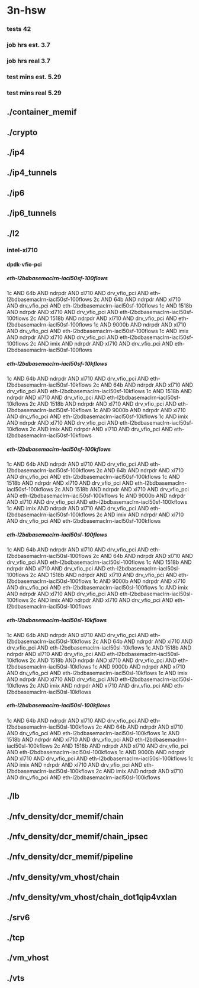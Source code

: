 # 3n-hsw
### tests 42
### job hrs est. 3.7
### job hrs real 3.7
### test mins est. 5.29
### test mins real 5.29
## ./container_memif
## ./crypto
## ./ip4
## ./ip4_tunnels
## ./ip6
## ./ip6_tunnels
## ./l2
### intel-xl710
#### dpdk-vfio-pci
##### eth-l2bdbasemaclrn-iacl50sf-100flows
1c AND 64b AND ndrpdr AND xl710 AND drv_vfio_pci AND eth-l2bdbasemaclrn-iacl50sf-100flows
2c AND 64b AND ndrpdr AND xl710 AND drv_vfio_pci AND eth-l2bdbasemaclrn-iacl50sf-100flows
1c AND 1518b AND ndrpdr AND xl710 AND drv_vfio_pci AND eth-l2bdbasemaclrn-iacl50sf-100flows
2c AND 1518b AND ndrpdr AND xl710 AND drv_vfio_pci AND eth-l2bdbasemaclrn-iacl50sf-100flows
1c AND 9000b AND ndrpdr AND xl710 AND drv_vfio_pci AND eth-l2bdbasemaclrn-iacl50sf-100flows
1c AND imix AND ndrpdr AND xl710 AND drv_vfio_pci AND eth-l2bdbasemaclrn-iacl50sf-100flows
2c AND imix AND ndrpdr AND xl710 AND drv_vfio_pci AND eth-l2bdbasemaclrn-iacl50sf-100flows
##### eth-l2bdbasemaclrn-iacl50sf-10kflows
1c AND 64b AND ndrpdr AND xl710 AND drv_vfio_pci AND eth-l2bdbasemaclrn-iacl50sf-10kflows
2c AND 64b AND ndrpdr AND xl710 AND drv_vfio_pci AND eth-l2bdbasemaclrn-iacl50sf-10kflows
1c AND 1518b AND ndrpdr AND xl710 AND drv_vfio_pci AND eth-l2bdbasemaclrn-iacl50sf-10kflows
2c AND 1518b AND ndrpdr AND xl710 AND drv_vfio_pci AND eth-l2bdbasemaclrn-iacl50sf-10kflows
1c AND 9000b AND ndrpdr AND xl710 AND drv_vfio_pci AND eth-l2bdbasemaclrn-iacl50sf-10kflows
1c AND imix AND ndrpdr AND xl710 AND drv_vfio_pci AND eth-l2bdbasemaclrn-iacl50sf-10kflows
2c AND imix AND ndrpdr AND xl710 AND drv_vfio_pci AND eth-l2bdbasemaclrn-iacl50sf-10kflows
##### eth-l2bdbasemaclrn-iacl50sf-100kflows
1c AND 64b AND ndrpdr AND xl710 AND drv_vfio_pci AND eth-l2bdbasemaclrn-iacl50sf-100kflows
2c AND 64b AND ndrpdr AND xl710 AND drv_vfio_pci AND eth-l2bdbasemaclrn-iacl50sf-100kflows
1c AND 1518b AND ndrpdr AND xl710 AND drv_vfio_pci AND eth-l2bdbasemaclrn-iacl50sf-100kflows
2c AND 1518b AND ndrpdr AND xl710 AND drv_vfio_pci AND eth-l2bdbasemaclrn-iacl50sf-100kflows
1c AND 9000b AND ndrpdr AND xl710 AND drv_vfio_pci AND eth-l2bdbasemaclrn-iacl50sf-100kflows
1c AND imix AND ndrpdr AND xl710 AND drv_vfio_pci AND eth-l2bdbasemaclrn-iacl50sf-100kflows
2c AND imix AND ndrpdr AND xl710 AND drv_vfio_pci AND eth-l2bdbasemaclrn-iacl50sf-100kflows
##### eth-l2bdbasemaclrn-iacl50sl-100flows
1c AND 64b AND ndrpdr AND xl710 AND drv_vfio_pci AND eth-l2bdbasemaclrn-iacl50sl-100flows
2c AND 64b AND ndrpdr AND xl710 AND drv_vfio_pci AND eth-l2bdbasemaclrn-iacl50sl-100flows
1c AND 1518b AND ndrpdr AND xl710 AND drv_vfio_pci AND eth-l2bdbasemaclrn-iacl50sl-100flows
2c AND 1518b AND ndrpdr AND xl710 AND drv_vfio_pci AND eth-l2bdbasemaclrn-iacl50sl-100flows
1c AND 9000b AND ndrpdr AND xl710 AND drv_vfio_pci AND eth-l2bdbasemaclrn-iacl50sl-100flows
1c AND imix AND ndrpdr AND xl710 AND drv_vfio_pci AND eth-l2bdbasemaclrn-iacl50sl-100flows
2c AND imix AND ndrpdr AND xl710 AND drv_vfio_pci AND eth-l2bdbasemaclrn-iacl50sl-100flows
##### eth-l2bdbasemaclrn-iacl50sl-10kflows
1c AND 64b AND ndrpdr AND xl710 AND drv_vfio_pci AND eth-l2bdbasemaclrn-iacl50sl-10kflows
2c AND 64b AND ndrpdr AND xl710 AND drv_vfio_pci AND eth-l2bdbasemaclrn-iacl50sl-10kflows
1c AND 1518b AND ndrpdr AND xl710 AND drv_vfio_pci AND eth-l2bdbasemaclrn-iacl50sl-10kflows
2c AND 1518b AND ndrpdr AND xl710 AND drv_vfio_pci AND eth-l2bdbasemaclrn-iacl50sl-10kflows
1c AND 9000b AND ndrpdr AND xl710 AND drv_vfio_pci AND eth-l2bdbasemaclrn-iacl50sl-10kflows
1c AND imix AND ndrpdr AND xl710 AND drv_vfio_pci AND eth-l2bdbasemaclrn-iacl50sl-10kflows
2c AND imix AND ndrpdr AND xl710 AND drv_vfio_pci AND eth-l2bdbasemaclrn-iacl50sl-10kflows
##### eth-l2bdbasemaclrn-iacl50sl-100kflows
1c AND 64b AND ndrpdr AND xl710 AND drv_vfio_pci AND eth-l2bdbasemaclrn-iacl50sl-100kflows
2c AND 64b AND ndrpdr AND xl710 AND drv_vfio_pci AND eth-l2bdbasemaclrn-iacl50sl-100kflows
1c AND 1518b AND ndrpdr AND xl710 AND drv_vfio_pci AND eth-l2bdbasemaclrn-iacl50sl-100kflows
2c AND 1518b AND ndrpdr AND xl710 AND drv_vfio_pci AND eth-l2bdbasemaclrn-iacl50sl-100kflows
1c AND 9000b AND ndrpdr AND xl710 AND drv_vfio_pci AND eth-l2bdbasemaclrn-iacl50sl-100kflows
1c AND imix AND ndrpdr AND xl710 AND drv_vfio_pci AND eth-l2bdbasemaclrn-iacl50sl-100kflows
2c AND imix AND ndrpdr AND xl710 AND drv_vfio_pci AND eth-l2bdbasemaclrn-iacl50sl-100kflows
## ./lb
## ./nfv_density/dcr_memif/chain
## ./nfv_density/dcr_memif/chain_ipsec
## ./nfv_density/dcr_memif/pipeline
## ./nfv_density/vm_vhost/chain
## ./nfv_density/vm_vhost/chain_dot1qip4vxlan
## ./srv6
## ./tcp
## ./vm_vhost
## ./vts
